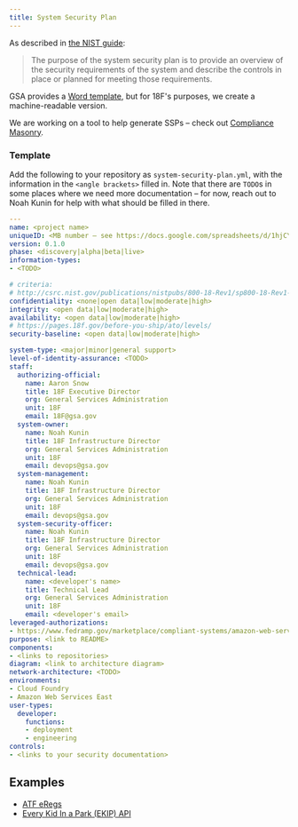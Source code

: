```yaml
---
title: System Security Plan
---
```


As described in [the NIST guide](http://csrc.nist.gov/publications/nistpubs/800-18-Rev1/sp800-18-Rev1-final.pdf#page=7):

> The purpose of the system security plan is to provide an overview of the security requirements of the system and describe the controls in place or planned for meeting those requirements.

GSA provides a [Word template](http://www.gsa.gov/graphics/staffoffices/System_Security_Plan_Template_072312_508.docx), but for 18F's purposes, we create a machine-readable version.

We are working on a tool to help generate SSPs – check out [Compliance Masonry](https://github.com/opencontrol/compliance-masonry).

### Template

Add the following to your repository as `system-security-plan.yml`, with the information in the `<angle brackets>` filled in. Note that there are `TODO`s in some places where we need more documentation – for now, reach out to Noah Kunin for help with what should be filled in there.

```yaml
---
name: <project name>
uniqueID: <MB number – see https://docs.google.com/spreadsheets/d/1hjCYIskgD_x_MI1ehXoiz2Qvsyxj1yK3fxabkezMPiE/edit#gid=0>
version: 0.1.0
phase: <discovery|alpha|beta|live>
information-types:
- <TODO>

# criteria:
# http://csrc.nist.gov/publications/nistpubs/800-18-Rev1/sp800-18-Rev1-final.pdf#page=27
confidentiality: <none|open data|low|moderate|high>
integrity: <open data|low|moderate|high>
availability: <open data|low|moderate|high>
# https://pages.18f.gov/before-you-ship/ato/levels/
security-baseline: <open data|low|moderate|high>

system-type: <major|minor|general support>
level-of-identity-assurance: <TODO>
staff:
  authorizing-official:
    name: Aaron Snow
    title: 18F Executive Director
    org: General Services Administration
    unit: 18F
    email: 18F@gsa.gov
  system-owner:
    name: Noah Kunin
    title: 18F Infrastructure Director
    org: General Services Administration
    unit: 18F
    email: devops@gsa.gov
  system-management:
    name: Noah Kunin
    title: 18F Infrastructure Director
    org: General Services Administration
    unit: 18F
    email: devops@gsa.gov
  system-security-officer:
    name: Noah Kunin
    title: 18F Infrastructure Director
    org: General Services Administration
    unit: 18F
    email: devops@gsa.gov
  technical-lead:
    name: <developer's name>
    title: Technical Lead
    org: General Services Administration
    unit: 18F
    email: <developer's email>
leveraged-authorizations:
- https://www.fedramp.gov/marketplace/compliant-systems/amazon-web-services-aws-eastwest-us-public-cloud/
purpose: <link to README>
components:
- <links to repositories>
diagram: <link to architecture diagram>
network-architecture: <TODO>
environments:
- Cloud Foundry
- Amazon Web Services East
user-types:
  developer:
    functions:
    - deployment
    - engineering
controls:
- <links to your security documentation>
```

## Examples

* [ATF eRegs](https://github.com/18F/atf-eregs/blob/master/system-security-plan.yml)
* [Every Kid In a Park (EKIP) API](https://github.com/18F/ekip-api/blob/master/system-security-plan.yml)
